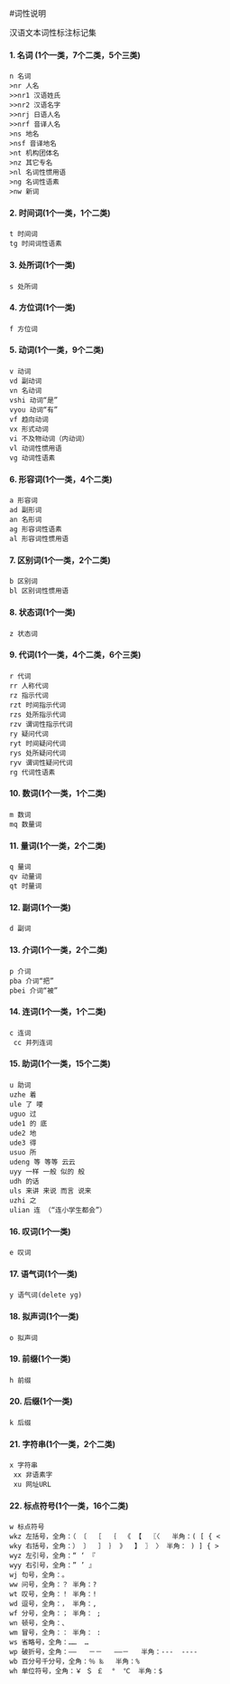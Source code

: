 #词性说明

汉语文本词性标注标记集



#### 1. 名词  (1个一类，7个二类，5个三类)
````
n 名词
>nr 人名
>>nr1 汉语姓氏
>>nr2 汉语名字
>>nrj 日语人名
>>nrf 音译人名
>ns 地名
>nsf 音译地名
>nt 机构团体名
>nz 其它专名
>nl 名词性惯用语
>ng 名词性语素
>nw 新词
````
#### 2. 时间词(1个一类，1个二类)
````
t 时间词
tg 时间词性语素
````
#### 3. 处所词(1个一类)
````
s 处所词
````
#### 4. 方位词(1个一类)
````
f 方位词
````
#### 5. 动词(1个一类，9个二类)
````
v 动词
vd 副动词
vn 名动词
vshi 动词“是”
vyou 动词“有”
vf 趋向动词
vx 形式动词
vi 不及物动词（内动词）
vl 动词性惯用语
vg 动词性语素
````
#### 6. 形容词(1个一类，4个二类)
````
a 形容词
ad 副形词
an 名形词
ag 形容词性语素
al 形容词性惯用语
````
#### 7. 区别词(1个一类，2个二类)
````
b 区别词
bl 区别词性惯用语
````
#### 8. 状态词(1个一类)
````
z 状态词
````
#### 9. 代词(1个一类，4个二类，6个三类)
````
r 代词
rr 人称代词
rz 指示代词
rzt 时间指示代词
rzs 处所指示代词
rzv 谓词性指示代词
ry 疑问代词
ryt 时间疑问代词
rys 处所疑问代词
ryv 谓词性疑问代词
rg 代词性语素
````
#### 10. 数词(1个一类，1个二类)
````
m 数词
mq 数量词
````
#### 11. 量词(1个一类，2个二类)
````
q 量词
qv 动量词
qt 时量词
````
#### 12. 副词(1个一类)
````
d 副词
````
#### 13. 介词(1个一类，2个二类)
````
p 介词
pba 介词“把”
pbei 介词“被”
````
#### 14. 连词(1个一类，1个二类)
````
c 连词
 cc 并列连词
````
#### 15. 助词(1个一类，15个二类)
````
u 助词
uzhe 着
ule 了 喽
uguo 过
ude1 的 底
ude2 地
ude3 得
usuo 所
udeng 等 等等 云云
uyy 一样 一般 似的 般
udh 的话
uls 来讲 来说 而言 说来
uzhi 之
ulian 连 （“连小学生都会”）
````
#### 16. 叹词(1个一类)
````
e 叹词
````
#### 17. 语气词(1个一类)
````
y 语气词(delete yg)
````
#### 18. 拟声词(1个一类)
````
o 拟声词
````
#### 19. 前缀(1个一类)
````
h 前缀
````
#### 20. 后缀(1个一类)
````
k 后缀
````
#### 21. 字符串(1个一类，2个二类)
````
x 字符串
 xx 非语素字
 xu 网址URL
````
#### 22. 标点符号(1个一类，16个二类)
````
w 标点符号
wkz 左括号，全角：（ 〔  ［  ｛  《 【  〖〈   半角：( [ { <
wky 右括号，全角：） 〕  ］ ｝ 》  】 〗 〉 半角： ) ] { >
wyz 左引号，全角：“ ‘ 『 
wyy 右引号，全角：” ’ 』
wj 句号，全角：。
ww 问号，全角：？ 半角：?
wt 叹号，全角：！ 半角：!
wd 逗号，全角：， 半角：,
wf 分号，全角：； 半角： ;
wn 顿号，全角：、
wm 冒号，全角：： 半角： :
ws 省略号，全角：……  …
wp 破折号，全角：——   －－   ——－   半角：---  ----
wb 百分号千分号，全角：％ ‰   半角：%
wh 单位符号，全角：￥ ＄ ￡  °  ℃  半角：$
````